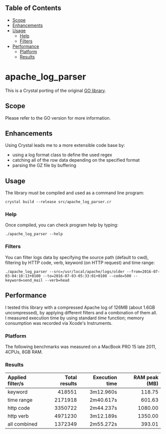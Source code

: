 ## Table of Contents
* [Scope](#scope)
* [Enhancements](#enhancements)
* [Usage](#usage)
  * [Help](#help)
  * [Filters](#filters)
* [Performance](#performance)
  * [Platform](#platform)
  * [Results](#results)

# apache_log_parser
This is a Crystal porting of the original [GO library](https://github.com/costajob/apache-log-parser).

## Scope
Please refer to the GO version for more information.

## Enhancements
Using Crystal leads me to a more extensible code base by:
* using a log format class to define the used regex
* catching all of the row data depending on the specified format
* parsing the GZ file by buffering

## Usage
The library must be compiled and used as a command line program:

```
crystal build --release src/apache_log_parser.cr
```

### Help
Once compiled, you can check program help by typing:

```
./apache_log_parser --help
```

### Filters
You can filter logs data by specifying the source path (default to cwd), filtering by HTTP code, verb, keyword (on HTTP request) and time range:

```
./apache_log_parser --src=/usr/local/apache/logs/older --from=2016-07-03-04:10:13+0100 --to=2016-07-03-05:33:01+0100 --code=500 --keyword=send_mail --verb=head
``` 

## Performance
I tested this library with a compressed Apache log of 126MB (about 1.6GB uncompressed), by applying different filters and a combination of them all.  
I measured execution time by using standard *time* function; memory consumption was recorded via Xcode's Instruments.

### Platform
The following benchmarks was measured on a MacBook PRO 15 late 2011, 4CPUs, 8GB RAM.

### Results

|  Applied filter/s      | Total results      | Execution time     |   RAM peak (MB) |
| :--------------------- | -----------------: | -----------------: |---------------: |
| keyword                |            418551  |         3m12.960s  |         118.75  |
| time range             |           2171918  |         2m40.617s  |         601.63  |
| http code              |           3350722  |         2m44.237s  |        1080.00  |
| http verb              |           4971230  |         3m12.189s  |        1350.00  |
| all combined           |           1372349  |         2m55.272s  |         393.01  |
